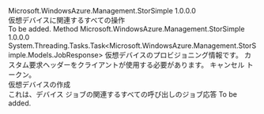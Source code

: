 <Type Name="IVirtualDeviceOperations" FullName="Microsoft.WindowsAzure.Management.StorSimple.IVirtualDeviceOperations">
  <TypeSignature Language="C#" Value="public interface IVirtualDeviceOperations" />
  <TypeSignature Language="ILAsm" Value=".class public interface auto ansi abstract IVirtualDeviceOperations" />
  <TypeSignature Language="DocId" Value="T:Microsoft.WindowsAzure.Management.StorSimple.IVirtualDeviceOperations" />
  <TypeSignature Language="VB.NET" Value="Public Interface IVirtualDeviceOperations" />
  <TypeSignature Language="F#" Value="type IVirtualDeviceOperations = interface" />
  <AssemblyInfo>
    <AssemblyName>Microsoft.WindowsAzure.Management.StorSimple</AssemblyName>
    <AssemblyVersion>1.0.0.0</AssemblyVersion>
  </AssemblyInfo>
  <Interfaces />
  <Docs>
    <summary>
            仮想デバイスに関連するすべての操作
            </summary>
    <remarks>To be added.</remarks>
  </Docs>
  <Members>
    <Member MemberName="CreateAsync">
      <MemberSignature Language="C#" Value="public System.Threading.Tasks.Task&lt;Microsoft.WindowsAzure.Management.StorSimple.Models.JobResponse&gt; CreateAsync (Microsoft.WindowsAzure.Management.StorSimple.Models.VirtualDeviceProvisioningInfo virtualDeviceProvisioningInfo, Microsoft.WindowsAzure.Management.StorSimple.Models.CustomRequestHeaders customRequestHeaders, System.Threading.CancellationToken cancellationToken);" />
      <MemberSignature Language="ILAsm" Value=".method public hidebysig newslot virtual instance class System.Threading.Tasks.Task`1&lt;class Microsoft.WindowsAzure.Management.StorSimple.Models.JobResponse&gt; CreateAsync(class Microsoft.WindowsAzure.Management.StorSimple.Models.VirtualDeviceProvisioningInfo virtualDeviceProvisioningInfo, class Microsoft.WindowsAzure.Management.StorSimple.Models.CustomRequestHeaders customRequestHeaders, valuetype System.Threading.CancellationToken cancellationToken) cil managed" />
      <MemberSignature Language="DocId" Value="M:Microsoft.WindowsAzure.Management.StorSimple.IVirtualDeviceOperations.CreateAsync(Microsoft.WindowsAzure.Management.StorSimple.Models.VirtualDeviceProvisioningInfo,Microsoft.WindowsAzure.Management.StorSimple.Models.CustomRequestHeaders,System.Threading.CancellationToken)" />
      <MemberSignature Language="F#" Value="abstract member CreateAsync : Microsoft.WindowsAzure.Management.StorSimple.Models.VirtualDeviceProvisioningInfo * Microsoft.WindowsAzure.Management.StorSimple.Models.CustomRequestHeaders * System.Threading.CancellationToken -&gt; System.Threading.Tasks.Task&lt;Microsoft.WindowsAzure.Management.StorSimple.Models.JobResponse&gt;" Usage="iVirtualDeviceOperations.CreateAsync (virtualDeviceProvisioningInfo, customRequestHeaders, cancellationToken)" />
      <MemberType>Method</MemberType>
      <AssemblyInfo>
        <AssemblyName>Microsoft.WindowsAzure.Management.StorSimple</AssemblyName>
        <AssemblyVersion>1.0.0.0</AssemblyVersion>
      </AssemblyInfo>
      <ReturnValue>
        <ReturnType>System.Threading.Tasks.Task&lt;Microsoft.WindowsAzure.Management.StorSimple.Models.JobResponse&gt;</ReturnType>
      </ReturnValue>
      <Parameters>
        <Parameter Name="virtualDeviceProvisioningInfo" Type="Microsoft.WindowsAzure.Management.StorSimple.Models.VirtualDeviceProvisioningInfo" />
        <Parameter Name="customRequestHeaders" Type="Microsoft.WindowsAzure.Management.StorSimple.Models.CustomRequestHeaders" />
        <Parameter Name="cancellationToken" Type="System.Threading.CancellationToken" />
      </Parameters>
      <Docs>
        <param name="virtualDeviceProvisioningInfo">
            仮想デバイスのプロビジョニング情報です。
            </param>
        <param name="customRequestHeaders">
            カスタム要求ヘッダーをクライアントが使用する必要があります。
            </param>
        <param name="cancellationToken">
            キャンセル トークン。
            </param>
        <summary>
            仮想デバイスの作成
            </summary>
        <returns>
            これは、デバイス ジョブの関連するすべての呼び出しのジョブ応答
            </returns>
        <remarks>To be added.</remarks>
      </Docs>
    </Member>
  </Members>
</Type>